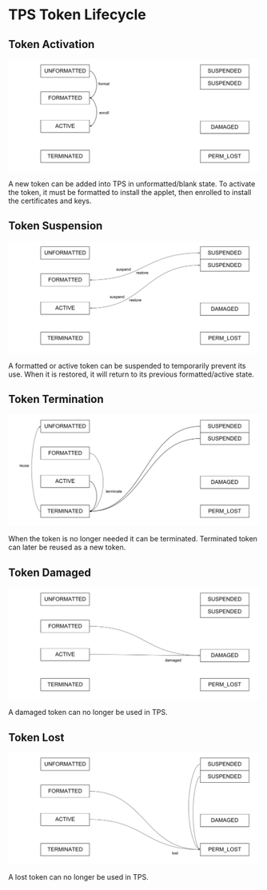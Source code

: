 # TPS Token Lifecycle

## Token Activation

![TPS Token Activation](TPS_Token_Activation.svg)

A new token can be added into TPS in unformatted/blank state.
To activate the token, it must be formatted to install the applet,
then enrolled to install the certificates and keys.

## Token Suspension

![TPS Token Suspension](TPS_Token_Suspension.svg)

A formatted or active token can be suspended to temporarily prevent its use.
When it is restored, it will return to its previous formatted/active state.

## Token Termination

![TPS Token Termination](TPS_Token_Termination.svg)

When the token is no longer needed it can be terminated.
Terminated token can later be reused as a new token.

## Token Damaged

![TPS Token Damaged](TPS_Token_Damaged.svg)

A damaged token can no longer be used in TPS.

## Token Lost

![TPS Token Lost](TPS_Token_Lost.svg)

A lost token can no longer be used in TPS.
